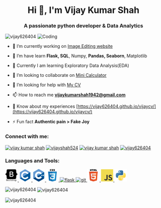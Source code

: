 

<h1 align="center">Hi 👋, I'm Vijay Kumar Shah</h1>
<h3 align="center">A passionate python developer & Data Analytics</h3>
<img align="right" alt="Coding" width="400" src="https://media.tenor.com/rePDfDWO3XoAAAAd/hacking.gif">

<p align="left"> <img src="https://komarev.com/ghpvc/?username=vijay626404&label=Profile%20views&color=0e75b6&style=flat" alt="vijay626404" /> </p>

- 🔭 I’m currently working on [Image Editing website](https://onetwofourimage.onrender.com)

- 🌱 I’m have learn **Flask, SQL**, Numpy, **Pandas, Seaborn**, Matplotlib
- 🌱 Currently I am learning Exploratory Data Analysis(EDA)

- 👯 I’m looking to collaborate on [Mini Calculator](https://minicalculator.onrender.com)

- 🤝 I’m looking for help with [My CV](vijay626404.github.io/vijaycv/)

- 📫 How to reach me **vijaykumarshah1942@gmail.com**

- 📄 Know about my experiences [https://vijay626404.github.io/vijaycv/](https://vijay626404.github.io/vijaycv/)

- ⚡ Fun fact **Authentic pain > Fake Joy**

<h3 align="left">Connect with me:</h3>
<p align="left">
<a href="https://linkedin.com/in/vijay kumar shah" target="blank"><img align="center" src="https://raw.githubusercontent.com/rahuldkjain/github-profile-readme-generator/master/src/images/icons/Social/linked-in-alt.svg" alt="vijay kumar shah" height="30" width="40" /></a>
<a href="https://instagram.com/vijayshah524" target="blank"><img align="center" src="https://raw.githubusercontent.com/rahuldkjain/github-profile-readme-generator/master/src/images/icons/Social/instagram.svg" alt="vijayshah524" height="30" width="40" /></a>
<a href="https://www.hackerrank.com/vijay kumar shah" target="blank"><img align="center" src="https://raw.githubusercontent.com/rahuldkjain/github-profile-readme-generator/master/src/images/icons/Social/hackerrank.svg" alt="vijay kumar shah" height="30" width="40" /></a>
<a href="https://www.leetcode.com/vijay626404" target="blank"><img align="center" src="https://raw.githubusercontent.com/rahuldkjain/github-profile-readme-generator/master/src/images/icons/Social/leet-code.svg" alt="vijay626404" height="30" width="40" /></a>
</p>

<h3 align="left">Languages and Tools:</h3>
<p align="left"> <a href="https://getbootstrap.com" target="_blank" rel="noreferrer"> <img src="https://raw.githubusercontent.com/devicons/devicon/master/icons/bootstrap/bootstrap-plain-wordmark.svg" alt="bootstrap" width="40" height="40"/> </a> <a href="https://www.cprogramming.com/" target="_blank" rel="noreferrer"> <img src="https://raw.githubusercontent.com/devicons/devicon/master/icons/c/c-original.svg" alt="c" width="40" height="40"/> </a> <a href="https://www.w3schools.com/cpp/" target="_blank" rel="noreferrer"> <img src="https://raw.githubusercontent.com/devicons/devicon/master/icons/cplusplus/cplusplus-original.svg" alt="cplusplus" width="40" height="40"/> </a> <a href="https://www.w3schools.com/css/" target="_blank" rel="noreferrer"> <img src="https://raw.githubusercontent.com/devicons/devicon/master/icons/css3/css3-original-wordmark.svg" alt="css3" width="40" height="40"/> </a> <a href="https://flask.palletsprojects.com/" target="_blank" rel="noreferrer"> <img src="https://www.vectorlogo.zone/logos/pocoo_flask/pocoo_flask-icon.svg" alt="flask" width="40" height="40"/> </a> <a href="https://git-scm.com/" target="_blank" rel="noreferrer"> <img src="https://www.vectorlogo.zone/logos/git-scm/git-scm-icon.svg" alt="git" width="40" height="40"/> </a> <a href="https://www.w3.org/html/" target="_blank" rel="noreferrer"> <img src="https://raw.githubusercontent.com/devicons/devicon/master/icons/html5/html5-original-wordmark.svg" alt="html5" width="40" height="40"/> </a> <a href="https://developer.mozilla.org/en-US/docs/Web/JavaScript" target="_blank" rel="noreferrer"> <img src="https://raw.githubusercontent.com/devicons/devicon/master/icons/javascript/javascript-original.svg" alt="javascript" width="40" height="40"/> </a> <a href="https://www.python.org" target="_blank" rel="noreferrer"> <img src="https://raw.githubusercontent.com/devicons/devicon/master/icons/python/python-original.svg" alt="python" width="40" height="40"/> </a> </p>

<p><img align="left" src="https://github-readme-stats.vercel.app/api/top-langs?username=vijay626404&show_icons=true&locale=en&layout=compact" alt="vijay626404" /></p>

<p>&nbsp;<img align="center" src="https://github-readme-stats.vercel.app/api?username=vijay626404&show_icons=true&locale=en" alt="vijay626404" /></p>

<p><img align="center" src="https://github-readme-streak-stats.herokuapp.com/?user=vijay626404&" alt="vijay626404" /></p>

